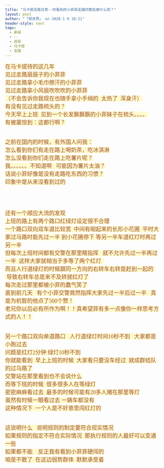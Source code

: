 ```yaml
---
title: "马卡提走路日常--你看到的小菲菲走路时都在做什么呢？"
layout: post
author: "「观世界」 on 2020-1-9 10:21"
header-style: text
tags:
  - 新闻
  - --
  - 菲菲
  - 马卡提
  - 走路
---
```


<head></head>
<body>
 <font face="新宋体"><font size="4"><font color="#a0522d"><font style="background-color:lemonchiffon">在马卡提待的这几年</font></font></font></font>
 <br> 
 <font face="新宋体"><font size="4"><font color="#a0522d"><font style="background-color:lemonchiffon">见过走路扇扇子的小菲菲</font></font></font></font>
 <br> 
 <font face="新宋体"><font size="4"><font color="#a0522d"><font style="background-color:lemonchiffon">见过走路拿小毛巾擦汗的小菲菲</font></font></font></font>
 <br> 
 <font face="新宋体"><font size="4"><font color="#a0522d"><font style="background-color:lemonchiffon">见过走路拿小风扇吹吹吹的小菲菲</font></font></font></font>
 <br> 
 <font face="新宋体"><font size="4"><font color="#a0522d"><font style="background-color:lemonchiffon">（不会告诉你我现在也随手拿小手绢的&nbsp;&nbsp;太热了&nbsp;&nbsp;浑身汗）</font></font></font></font>
 <br> 
 <font face="新宋体"><font size="4"><font color="#a0522d"><font style="background-color:lemonchiffon">有没有见过走路梳头的？</font></font></font></font>
 <br> 
 <font face="新宋体"><font size="4"><font color="#a0522d"><font style="background-color:lemonchiffon">今天早上上班&nbsp;&nbsp;见到一个长发飘飘飘的小菲妹子在梳头。。。。</font></font></font></font>
 <br> 
 <font face="新宋体"><font size="4"><font color="#a0522d"><font style="background-color:lemonchiffon">有被震惊到：这都行啊？</font></font></font></font>
 <br> 
 <font face="新宋体"><font size="4"><font color="#a0522d"><font style="background-color:lemonchiffon"><br> </font></font></font></font>
 <br> 
 <font face="新宋体"><font size="4"><font color="#a0522d"><font style="background-color:lemonchiffon">之前在国内的时候，有外国人问我：</font></font></font></font>
 <br> 
 <font face="新宋体"><font size="4"><font color="#a0522d"><font style="background-color:lemonchiffon">怎么看到你们有走在路上喝奶茶，吃冰淇淋</font></font></font></font>
 <br> 
 <font face="新宋体"><font size="4"><font color="#a0522d"><font style="background-color:lemonchiffon">怎么没看到你们走在路上吃薯片呢？</font></font></font></font>
 <br> 
 <font face="新宋体"><font size="4"><font color="#a0522d"><font style="background-color:lemonchiffon">我。。。。。。不知道啊&nbsp; &nbsp;可能因为薯片太油？</font></font></font></font>
 <br> 
 <font face="新宋体"><font size="4"><font color="#a0522d"><font style="background-color:lemonchiffon">话说小菲好像是没有走路吃东西的习惯？</font></font></font></font>
 <br> 
 <font face="新宋体"><font size="4"><font color="#a0522d"><font style="background-color:lemonchiffon">印象中是从来没看到过的</font></font></font></font>
 <br> 
 <font face="新宋体"><font size="4"><font color="#a0522d"><font style="background-color:lemonchiffon"><br> </font></font></font></font>
 <br> 
 <font face="新宋体"><font size="4"><font color="#a0522d"><font style="background-color:lemonchiffon"><br> </font></font></font></font>
 <br> 
 <font face="新宋体"><font size="4"><font color="#a0522d"><font style="background-color:lemonchiffon">还有一个顺应大流的发现</font></font></font></font>
 <br> 
 <font face="新宋体"><font size="4"><font color="#a0522d"><font style="background-color:lemonchiffon">上班的路上有两个路口红绿灯设定很不合理</font></font></font></font>
 <br> 
 <font face="新宋体"><font size="4"><font color="#a0522d"><font style="background-color:lemonchiffon">一个路口双向双车道比较宽&nbsp;&nbsp;中间有砌起来的长形小花圃&nbsp;&nbsp;平时大家过马路时能先过一半 到小花圃停下 等另一半车道红灯时再过另一半</font></font></font></font>
 <br> 
 <font face="新宋体"><font size="4"><font color="#a0522d"><font style="background-color:lemonchiffon">但每次上班时间都有交警在那里瞎指挥&nbsp; &nbsp;就不允许先过一半再过一半&nbsp;&nbsp;这样大家就相当于多等了两个红灯&nbsp;&nbsp;</font></font></font></font>
 <br> 
 <font face="新宋体"><font size="4"><font color="#a0522d"><font style="background-color:lemonchiffon">而且人行道绿灯的时候跟同一方向的右转车右转是赶到一起的&nbsp; &nbsp;导致右转车总是来不及转就红灯了</font></font></font></font>
 <br> 
 <font face="新宋体"><font size="4"><font color="#a0522d"><font style="background-color:lemonchiffon">每次走过那里都被小菲的蠢气笑了</font></font></font></font>
 <br> 
 <font face="新宋体"><font size="4"><font color="#a0522d"><font style="background-color:lemonchiffon">直到前几天&nbsp; &nbsp;有个小菲交警竟然指挥大家先过一半后过一半&nbsp; &nbsp;真是为机智的他点了500个赞！</font></font></font></font>
 <br> 
 <font face="新宋体"><font size="4"><font color="#a0522d"><font style="background-color:lemonchiffon">老兄你以后必有所作为啊！！真希望菲有多一点像你一样思考方式的人！！</font></font></font></font>
 <br> 
 <font face="新宋体"><font size="4"><font color="#a0522d"><font style="background-color:lemonchiffon"><br> </font></font></font></font>
 <br> 
 <font face="新宋体"><font size="4"><font color="#a0522d"><font style="background-color:lemonchiffon">另一个路口双向单道路口&nbsp; &nbsp;人行道绿灯时间10秒不到&nbsp; &nbsp;大家都是小跑过去</font></font></font></font>
 <br> 
 <font face="新宋体"><font size="4"><font color="#a0522d"><font style="background-color:lemonchiffon">问题是红灯2分钟 绿灯10秒不到</font></font></font></font>
 <br> 
 <font face="新宋体"><font size="4"><font color="#a0522d"><font style="background-color:lemonchiffon">你就能看到&nbsp;&nbsp;早上上班的时候&nbsp;&nbsp;大家看只要没车经过&nbsp;&nbsp;就成群结队的过马路了</font></font></font></font>
 <br> 
 <font face="新宋体"><font size="4"><font color="#a0522d"><font style="background-color:lemonchiffon">交警站在那里看到也不会说什么</font></font></font></font>
 <br> 
 <font face="新宋体"><font size="4"><font color="#a0522d"><font style="background-color:lemonchiffon">而等下班的时候&nbsp;&nbsp;很多很多人在等绿灯</font></font></font></font>
 <br> 
 <font face="新宋体"><font size="4"><font color="#a0522d"><font style="background-color:lemonchiffon">密密麻麻看过去&nbsp;&nbsp;最多的时候可能有20多人赌在那里等灯</font></font></font></font>
 <br> 
 <font face="新宋体"><font size="4"><font color="#a0522d"><font style="background-color:lemonchiffon">虽然有时候一眼看过去 一辆车都没有</font></font></font></font>
 <br> 
 <font face="新宋体"><font size="4"><font color="#a0522d"><font style="background-color:lemonchiffon">这种情况下&nbsp;&nbsp;一个人是不好意思闯红灯的</font></font></font></font>
 <br> 
 <font face="新宋体"><font size="4"><font color="#a0522d"><font style="background-color:lemonchiffon"><br> </font></font></font></font>
 <br> 
 <font face="新宋体"><font size="4"><font color="#a0522d"><font style="background-color:lemonchiffon">这说明什么&nbsp; &nbsp;说明规则的制定要符合现实情况</font></font></font></font>
 <br> 
 <font face="新宋体"><font size="4"><font color="#a0522d"><font style="background-color:lemonchiffon">如果规则的指定不符合实际情况&nbsp;&nbsp;那执行规则的人最好可以变通一些</font></font></font></font>
 <br> 
 <font face="新宋体"><font size="4"><font color="#a0522d"><font style="background-color:lemonchiffon">如果都不能&nbsp; &nbsp; 反正我有看到小菲菲硬闯的</font></font></font></font>
 <br> 
 <font face="新宋体"><font size="4"><font color="#a0522d"><font style="background-color:lemonchiffon">咱是不敢了&nbsp;&nbsp;在这边弱势群体&nbsp;&nbsp;默默承受着</font></font></font></font>
 <br> 
 <br>
</body>


